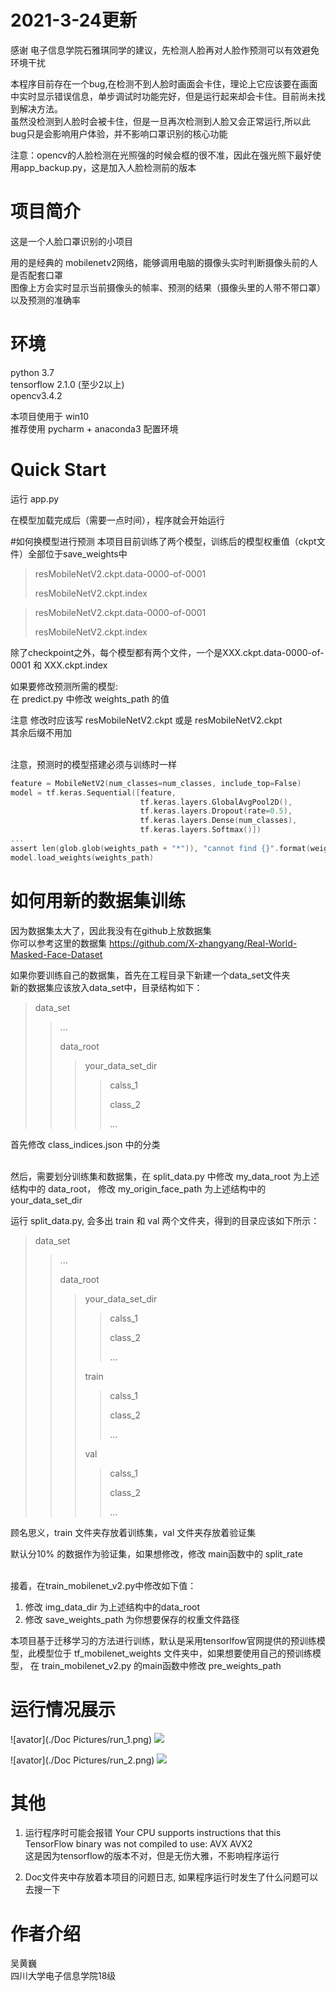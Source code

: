 # 2021-3-24更新
感谢 电子信息学院石雅琪同学的建议，先检测人脸再对人脸作预测可以有效避免环境干扰

本程序目前存在一个bug,在检测不到人脸时画面会卡住，理论上它应该要在画面中实时显示错误信息，单步调试时功能完好，但是运行起来却会卡住。目前尚未找到解决方法。
<br>虽然没检测到人脸时会被卡住，但是一旦再次检测到人脸又会正常运行,所以此bug只是会影响用户体验，并不影响口罩识别的核心功能

注意：opencv的人脸检测在光照强的时候会框的很不准，因此在强光照下最好使用app_backup.py，这是加入人脸检测前的版本

# 项目简介
这是一个人脸口罩识别的小项目

用的是经典的 mobilenetv2网络，能够调用电脑的摄像头实时判断摄像头前的人是否配套口罩<br>
图像上方会实时显示当前摄像头的帧率、预测的结果（摄像头里的人带不带口罩）以及预测的准确率

# 环境
python 3.7<br>
tensorflow 2.1.0 (至少2以上)<br>
opencv3.4.2

本项目使用于 win10<br>
推荐使用 pycharm + anaconda3 配置环境

# Quick Start
运行 app.py

在模型加载完成后（需要一点时间），程序就会开始运行

#如何换模型进行预测
本项目目前训练了两个模型，训练后的模型权重值（ckpt文件）全部位于save_weights中
> resMobileNetV2.ckpt.data-0000-of-0001
>
> resMobileNetV2.ckpt.index

> resMobileNetV2.ckpt.data-0000-of-0001
>
> resMobileNetV2.ckpt.index

除了checkpoint之外，每个模型都有两个文件，一个是XXX.ckpt.data-0000-of-0001 和 XXX.ckpt.index

如果要修改预测所需的模型:<br>
在 predict.py 中修改 weights_path 的值

注意 修改时应该写 resMobileNetV2.ckpt 或是 resMobileNetV2.ckpt<br>
其余后缀不用加
<br>
<br>

注意，预测时的模型搭建必须与训练时一样
```C
feature = MobileNetV2(num_classes=num_classes, include_top=False)
model = tf.keras.Sequential([feature,
                             tf.keras.layers.GlobalAvgPool2D(),
                             tf.keras.layers.Dropout(rate=0.5),
                             tf.keras.layers.Dense(num_classes),
                             tf.keras.layers.Softmax()])
...
assert len(glob.glob(weights_path + "*")), "cannot find {}".format(weights_path)
model.load_weights(weights_path)

```

# 如何用新的数据集训练
因为数据集太大了，因此我没有在github上放数据集 <br>
你可以参考这里的数据集 https://github.com/X-zhangyang/Real-World-Masked-Face-Dataset

如果你要训练自己的数据集，首先在工程目录下新建一个data_set文件夹 <br>
新的数据集应该放入data_set中，目录结构如下：
> data_set
>> ...
>>
>> data_root
>>> your_data_set_dir
>>>> calss_1
>>>>
>>>> class_2
>>>>
>>>> ...

首先修改 class_indices.json 中的分类
<br>
<br>

然后，需要划分训练集和数据集，在 split_data.py 中修改 my_data_root 为上述结构中的 data_root，
修改 my_origin_face_path 为上述结构中的 your_data_set_dir<br>

运行 split_data.py, 会多出 train 和 val 两个文件夹，得到的目录应该如下所示：
> data_set
>> ...
>>
>> data_root
>>> your_data_set_dir
>>>> calss_1
>>>>
>>>> class_2
>>>>
>>>> ...
>>> 
>>> train
>>>>calss_1
>>>>
>>>> class_2
>>>>
>>>> ...
>>> 
>>> val
>>>> calss_1
>>>>
>>>> class_2
>>>>
>>>> ...
>>> 

顾名思义，train 文件夹存放着训练集，val 文件夹存放着验证集

默认分10% 的数据作为验证集，如果想修改，修改 main函数中的 split_rate
<br>
<br>

接着，在train_mobilenet_v2.py中修改如下值：
1. 修改 img_data_dir 为上述结构中的data_root
2. 修改 save_weights_path 为你想要保存的权重文件路径

本项目基于迁移学习的方法进行训练，默认是采用tensorlfow官网提供的预训练模型，此模型位于
tf_mobilenet_weights 文件夹中，如果想要使用自己的预训练模型，
在 train_mobilenet_v2.py 的main函数中修改 pre_weights_path 

# 运行情况展示
![avator](./Doc Pictures/run_1.png)
<img src="./Doc Pictures/run_1.png"/>

![avator](./Doc Pictures/run_2.png)
<img src="./Doc Pictures/run_2.png">

# 其他
1. 运行程序时可能会报错 Your CPU supports instructions that this TensorFlow binary was not compiled to use: AVX AVX2
<br> 这是因为tensorflow的版本不对，但是无伤大雅，不影响程序运行

2. Doc文件夹中存放着本项目的问题日志, 如果程序运行时发生了什么问题可以去搜一下


# 作者介绍
吴黄巍<br>四川大学电子信息学院18级 
